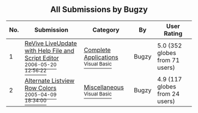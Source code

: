 ﻿<div align="center">

## All Submissions by Bugzy

</div>

No.  | Submission | Category | By   | User Rating
---- | ---------- | -------- | ---- | -----------
1 | [ReVive LiveUpdate with Help File and Script Editor<br /><sup>2006-05-20 12:56:22</sup>](https://github.com/Planet-Source-Code/bugzy-revive-liveupdate-with-help-file-and-script-editor__1-62479) | [Complete Applications<br /><sup>Visual Basic</sup>](../ByCategory/complete-applications__1-27.md) | Bugzy | 5.0 (352 globes from 71 users)
2 | [Alternate Listview Row Colors<br /><sup>2005-04-09 18:34:00</sup>](https://github.com/Planet-Source-Code/bugzy-alternate-listview-row-colors__1-51229) | [Miscellaneous<br /><sup>Visual Basic</sup>](../ByCategory/miscellaneous__1-1.md) | Bugzy | 4.9 (117 globes from 24 users)
